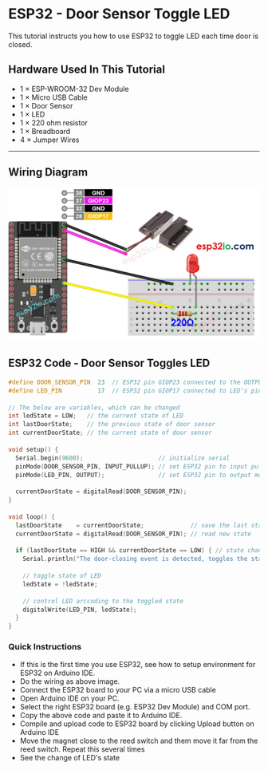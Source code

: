 # ESP32 - Door Sensor Toggle LED

This tutorial instructs you how to use ESP32 to toggle LED each time door is closed.

## Hardware Used In This Tutorial

  * 1	×	ESP-WROOM-32 Dev Module	
  * 1	×	Micro USB Cable	
  * 1	×	Door Sensor	
  * 1	×	LED	
  * 1	×	220 ohm resistor	
  * 1	×	Breadboard	
  * 4	×	Jumper Wires

---

## Wiring Diagram

![](figs/fig_4_1.jpg)

## ESP32 Code - Door Sensor Toggles LED

```c++
#define DOOR_SENSOR_PIN  23  // ESP32 pin GIOP23 connected to the OUTPUT pin of door sensor
#define LED_PIN          17  // ESP32 pin GIOP17 connected to LED's pin

// The below are variables, which can be changed
int ledState = LOW;   // the current state of LED
int lastDoorState;    // the previous state of door sensor
int currentDoorState; // the current state of door sensor

void setup() {
  Serial.begin(9600);                     // initialize serial
  pinMode(DOOR_SENSOR_PIN, INPUT_PULLUP); // set ESP32 pin to input pull-up mode
  pinMode(LED_PIN, OUTPUT);               // set ESP32 pin to output mode

  currentDoorState = digitalRead(DOOR_SENSOR_PIN);
}

void loop() {
  lastDoorState    = currentDoorState;             // save the last state
  currentDoorState = digitalRead(DOOR_SENSOR_PIN); // read new state

  if (lastDoorState == HIGH && currentDoorState == LOW) { // state change: HIGH -> LOW
    Serial.println("The door-closing event is detected, toggles the state of LED");

    // toggle state of LED
    ledState = !ledState;

    // control LED arccoding to the toggled state
    digitalWrite(LED_PIN, ledState);
  }
}

```

### Quick Instructions

  * If this is the first time you use ESP32, see how to setup environment for ESP32 on Arduino IDE.
  * Do the wiring as above image.
  * Connect the ESP32 board to your PC via a micro USB cable
  * Open Arduino IDE on your PC.
  * Select the right ESP32 board (e.g. ESP32 Dev Module) and COM port.
  * Copy the above code and paste it to Arduino IDE.
  * Compile and upload code to ESP32 board by clicking Upload button on Arduino IDE
  * Move the magnet close to the reed switch and them move it far from the reed switch. Repeat this several times
  * See the change of LED's state



